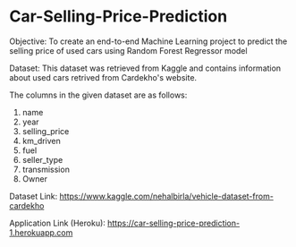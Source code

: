 # Car-Selling-Price-Prediction

Objective: To create an end-to-end Machine Learning project to predict the selling price of used cars using Random Forest Regressor model

Dataset: This dataset was retrieved from Kaggle and contains information about used cars retrived from Cardekho's website. 

The columns in the given dataset are as follows:

1. name
2. year
3. selling_price
4. km_driven
5. fuel
6. seller_type
7. transmission
8. Owner

Dataset Link: https://www.kaggle.com/nehalbirla/vehicle-dataset-from-cardekho

Application Link (Heroku): https://car-selling-price-prediction-1.herokuapp.com
